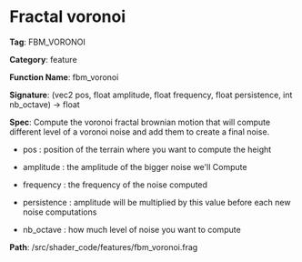 # Fractal voronoi

**Tag**: FBM_VORONOI

**Category**: feature

**Function Name**: fbm_voronoi

**Signature**: (vec2 pos, float amplitude, float frequency, float persistence, int nb_octave) -> float

**Spec**: Compute the voronoi fractal brownian motion that will compute different level of a voronoi noise and add them to create a final noise.

- pos : position of the terrain where you want to compute the height

- amplitude : the amplitude of the bigger noise we'll Compute

- frequency : the frequency of the noise computed

- persistence : amplitude will be multiplied by this value before each new noise computations

- nb_octave : how much level of noise you want to compute



**Path**: /src/shader_code/features/fbm_voronoi.frag

